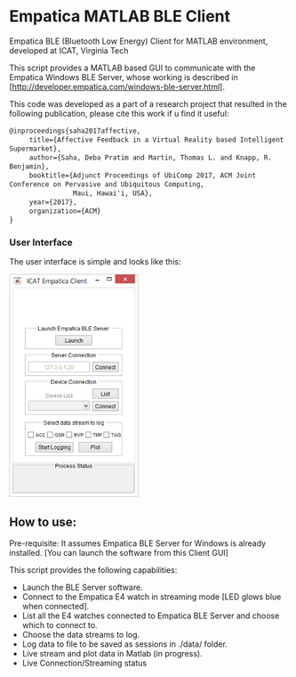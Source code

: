 # Empatica MATLAB BLE Client
Empatica BLE (Bluetooth Low Energy) Client for MATLAB environment, developed at ICAT, Virginia Tech

This script provides a MATLAB based GUI to communicate with the Empatica Windows BLE Server, whose working is 
described in [http://developer.empatica.com/windows-ble-server.html]. 

This code was developed as a part of a research project that resulted in the following publication, please cite this work if u find it useful:
```
@inproceedings{saha2017affective,  
     title={Affective Feedback in a Virtual Reality based Intelligent Supermarket},  
     author={Saha, Deba Pratim and Martin, Thomas L. and Knapp, R. Benjamin},  
     booktitle={Adjunct Proceedings of UbiComp 2017, ACM Joint Conference on Pervasive and Ubiquitous Computing,
                Maui, Hawai'i, USA},  
     year={2017},  
     organization={ACM}  
}
```
### User Interface
The user interface is simple and looks like this:

<img src="EmpaticaMatlabBLEClientScreenShot.PNG" height="400">


## How to use:
Pre-requisite: 
It assumes Empatica BLE Server for Windows is already installed. [You can launch the software from this Client GUI]

This script provides the following capabilities:
* Launch the BLE Server software.
* Connect to the Empatica E4 watch in streaming mode [LED glows blue when connected].
* List all the E4 watches connected to Empatica BLE Server and choose which to connect to.
* Choose the data streams to log.
* Log data to file to be saved as sessions in ./data/ folder.
* Live stream and plot data in Matlab (in progress).
* Live Connection/Streaming status 
